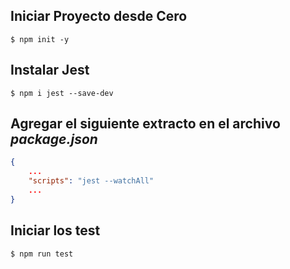 ## Iniciar Proyecto desde Cero

```shell
$ npm init -y
```

## Instalar Jest

```shell
$ npm i jest --save-dev
```

## Agregar el siguiente extracto en el archivo ***package.json***

```json
{
    ...
    "scripts": "jest --watchAll"
    ...
}
```

## Iniciar los test

```shell
$ npm run test
```